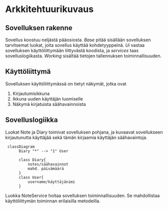 # Arkkitehtuurikuvaus #

## Sovelluksen rakenne ##

Sovellus koostuu neljästä pääosiosta. *Base* pitää sisällään sovelluksen tarvitsemat luokat, joita sovellus käyttää kohdetyyppeinä. *Ui* vastaa sovelluksen käyttöliittymään liittyvästä koodista, ja *services* taas sovelluslogiikasta. *Working* sisältää tietojen tallennuksen toiminnallisuuden.

## Käyttöliittymä ##

Sovelluksen käyttöliittymässä on tietyt näkymät, jotka ovat

1. Kirjautumisikkuna
2. Ikkuna uuden käyttäjän luomiselle
3. Näkymä kirjatuista säähavainnoista

## Sovelluslogiikka ##

Luokat Note ja Diary toimivat sovelluksen pohjana, ja kuvaavat sovellukseen kirjautunutta käyttäjää sekä tämän kirjaamia käyttäjän säähavaintoja.


```mermaid
 classDiagram
      Diary "*" --> "1" User
     
      class Diary{
          notes/säähavainnot
          mahd. päivämäärä
      }
      class User{
          username/käyttäjänimi
      }
```

Luokka NoteService hoitaa sovelluksen toiminnallisuuden. Se mahdollistaa käyttöliittymän toiminnan erilaisilla metodeilla.
